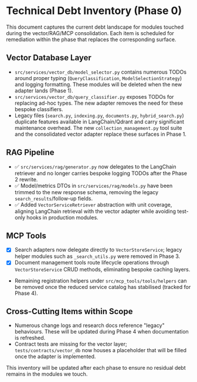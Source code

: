 # Technical Debt Inventory (Phase 0)

This document captures the current debt landscape for modules touched during the
vector/RAG/MCP consolidation. Each item is scheduled for remediation within the
phase that replaces the corresponding surface.

## Vector Database Layer
- `src/services/vector_db/model_selector.py` contains numerous TODOs around
  proper typing (`QueryClassification`, `ModelSelectionStrategy`) and logging
  formatting. These modules will be deleted when the new adapter lands
  (Phase 1).
- `src/services/vector_db/query_classifier.py` exposes TODOs for replacing
  ad-hoc types. The new adapter removes the need for these bespoke classifiers.
- Legacy files (`search.py`, `indexing.py`, `documents.py`, `hybrid_search.py`)
  duplicate features available in LangChain/Qdrant and carry significant
  maintenance overhead. The new `collection_management.py` tool suite and the
  consolidated vector adapter replace these surfaces in Phase 1.

## RAG Pipeline
- ✅ `src/services/rag/generator.py` now delegates to the LangChain retriever and
  no longer carries bespoke logging TODOs after the Phase 2 rewrite.
- ✅ Model/metrics DTOs in `src/services/rag/models.py` have been trimmed to the
  new response schema, removing the legacy `search_results`/follow-up fields.
- ✅ Added `VectorServiceRetriever` abstraction with unit coverage, aligning
  LangChain retrieval with the vector adapter while avoiding test-only hooks in
  production modules.

## MCP Tools
- [x] Search adapters now delegate directly to `VectorStoreService`; legacy helper
  modules such as `_search_utils.py` were removed in Phase 3.
- [x] Document management tools route lifecycle operations through
  `VectorStoreService` CRUD methods, eliminating bespoke caching layers.
- Remaining registration helpers under `src/mcp_tools/tools/helpers` can be
  removed once the reduced service catalog has stabilised (tracked for Phase 4).

## Cross-Cutting Items within Scope
- Numerous change logs and research docs reference "legacy" behaviours. These
  will be updated during Phase 4 when documentation is refreshed.
- Contract tests are missing for the vector layer; `tests/contracts/vector_db`
  now houses a placeholder that will be filled once the adapter is implemented.

This inventory will be updated after each phase to ensure no residual debt
remains in the modules we touch.

